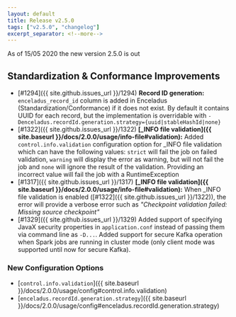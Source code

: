 ```yaml
---
layout: default
title: Release v2.5.0
tags: ["v2.5.0", "changelog"]
excerpt_separator: <!--more-->
---
```


As of 15/05 2020 the new version 2.5.0 is out
<!--more-->

## Standardization & Conformance Improvements

- [#1294]({{ site.github.issues_url }}/1294) **Record ID generation:** `enceladus_record_id` column is added in Enceladus (Standardization/Conformance) if it does not exist. By default it contains UUID for each record, but the implementation is overridable with `-Denceladus.recordId.generation.strategy={uuid|stableHashId|none}` 
- [#1322]({{ site.github.issues_url }}/1322) **[\_INFO file validation]({{ site.baseurl }}/docs/2.0.0/usage/info-file#validation):** Added `control.info.validation` configuration option for \_INFO file validation which can have the following values: `strict` will fail the job on failed validation, `warning` will display the error as warning, but will not fail the job and `none` will ignore the result of the validation. Providing an incorrect value will fail the job with a RuntimeException
- [#1317]({{ site.github.issues_url }}/1317) **[\_INFO file validation]({{ site.baseurl }}/docs/2.0.0/usage/info-file#validation):** When \_INFO file validation is enabled ([#1322]({{ site.github.issues_url }}/1322)), the error will provide a verbose error such as _"Checkpoint validation failed: Missing source checkpoint"_
- [#1329]({{ site.github.issues_url }}/1329) Added support of specifying JavaX security properties in `application.conf` instead of passing them via command line as `-D...`. Added support for secure Kafka operation when Spark jobs are running in cluster mode (only client mode was supported until now for secure Kafka). 

### New Configuration Options
- [`control.info.validation`]({{ site.baseurl }}/docs/2.0.0/usage/config#control.info.validation)
- [`enceladus.recordId.generation.strategy`]({{ site.baseurl }}/docs/2.0.0/usage/config#enceladus.recordId.generation.strategy)
